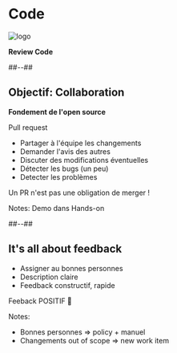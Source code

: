 <!-- .slide: class="transition bg-pink" -->
# Code
![logo](./assets/images/services/repos/logo.svg)

**Review Code**

##--##
## Objectif: Collaboration

**Fondement de l'open source**

Pull request
- Partager à l'équipe les changements
- Demander l'avis des autres
- Discuter des modifications éventuelles
- Détecter les bugs (un peu)
- Detecter les problèmes


<div class="tip">
Un PR n'est pas une obligation de merger !
</div>


Notes:
Demo dans Hands-on

##--##
## It's all about feedback

- Assigner au bonnes personnes
- Description claire
- Feedback constructif, rapide

<div class="tip">Feeback POSITIF 💝</div>


Notes:
- Bonnes personnes => policy + manuel
- Changements out of scope => new work item


